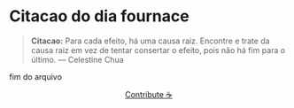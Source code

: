 # Citacao do dia fournace

> **Citacao:** Para cada efeito, há uma causa raiz. Encontre e trate da causa raiz em vez de tentar consertar o efeito, pois não há fim para o último. — Celestine Chua

fim do arquivo

<watermark-footer>
<p align="center">
  <a href="https://github.com/ruisuan/ruisuan/blob/main/contribute.md">Contribute ☕</a>
</p>
</watermark-footer>
